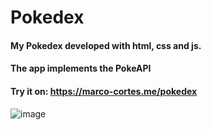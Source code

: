# Pokedex

#### My Pokedex developed with html, css and js.
#### The app implements the PokeAPI
#### Try it on: https://marco-cortes.me/pokedex

![image](https://user-images.githubusercontent.com/84252964/162650439-54c410d3-59ad-4419-ac41-9649d2926876.png)
